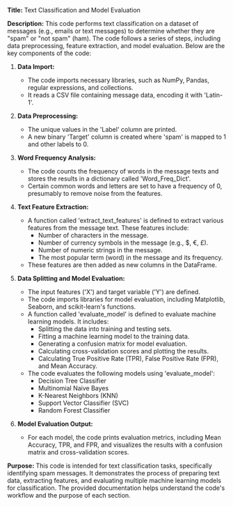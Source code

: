 **Title:** Text Classification and Model Evaluation

**Description:** This code performs text classification on a dataset of messages (e.g., emails or text messages) to determine whether they are "spam" or "not spam" (ham). The code follows a series of steps, including data preprocessing, feature extraction, and model evaluation. Below are the key components of the code:

1.  **Data Import:**
    
    *   The code imports necessary libraries, such as NumPy, Pandas, regular expressions, and collections.
    *   It reads a CSV file containing message data, encoding it with 'Latin-1'.
2.  **Data Preprocessing:**
    
    *   The unique values in the 'Label' column are printed.
    *   A new binary 'Target' column is created where 'spam' is mapped to 1 and other labels to 0.
3.  **Word Frequency Analysis:**
    
    *   The code counts the frequency of words in the message texts and stores the results in a dictionary called 'Word\_Freq\_Dict'.
    *   Certain common words and letters are set to have a frequency of 0, presumably to remove noise from the features.
4.  **Text Feature Extraction:**
    
    *   A function called 'extract\_text\_features' is defined to extract various features from the message text. These features include:
        *   Number of characters in the message.
        *   Number of currency symbols in the message (e.g., $, €, £).
        *   Number of numeric strings in the message.
        *   The most popular term (word) in the message and its frequency.
    *   These features are then added as new columns in the DataFrame.
5.  **Data Splitting and Model Evaluation:**
    
    *   The input features ('X') and target variable ('Y') are defined.
    *   The code imports libraries for model evaluation, including Matplotlib, Seaborn, and scikit-learn's functions.
    *   A function called 'evaluate\_model' is defined to evaluate machine learning models. It includes:
        *   Splitting the data into training and testing sets.
        *   Fitting a machine learning model to the training data.
        *   Generating a confusion matrix for model evaluation.
        *   Calculating cross-validation scores and plotting the results.
        *   Calculating True Positive Rate (TPR), False Positive Rate (FPR), and Mean Accuracy.
    *   The code evaluates the following models using 'evaluate\_model':
        *   Decision Tree Classifier
        *   Multinomial Naive Bayes
        *   K-Nearest Neighbors (KNN)
        *   Support Vector Classifier (SVC)
        *   Random Forest Classifier
6.  **Model Evaluation Output:**
    
    *   For each model, the code prints evaluation metrics, including Mean Accuracy, TPR, and FPR, and visualizes the results with a confusion matrix and cross-validation scores.

**Purpose:** This code is intended for text classification tasks, specifically identifying spam messages. It demonstrates the process of preparing text data, extracting features, and evaluating multiple machine learning models for classification. The provided documentation helps understand the code's workflow and the purpose of each section.